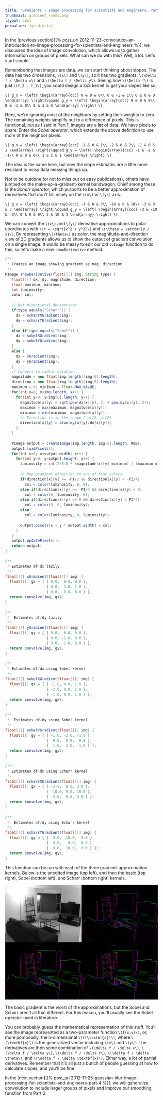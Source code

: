 ```yaml
---
title: 'Gradients - Image processing for scientists and engineers, Part 3'
thumbnail: gradient_rooms.png
layout: post
permalink: /gradients/
---
```


In the [previous section]({% post_url 2012-11-23-convolution-an-introduction-to-image-processing-for-scientists-and-engineers %}),
we discussed the idea of image convolution, which
allows us to gather information on groups of pixels. What can we do with this?
Well, a lot. Let's start simple.

Remembering that images are data, we can start thinking about slopes. The data
has two dimensions, `\(x\)` and `\(y\)`, so it has two gradients,
`\(\Delta f / \Delta x\)` and `\(\Delta f / \Delta y\)`. Seeing how
`\(\Delta f\)` is just `\(f_2 - f_1\)`, you could design a 3x3 kernel to get
your slopes like so:

`\(
g_x = \left( \begin{array}{ccc}
0 & 0 & 0\\
0 & -1 & 1\\
0 & 0 & 0
\end{array} \right)\qquad
g_y = \left( \begin{array}{ccc}
0 & 0 & 0\\
0 & -1 & 0\\
0 & 1 & 0
\end{array} \right)
\)`

Here, we're ignoring most of the neighbors by setting their weights to zero. The
remaining weights simplify out to a difference of pixels. This is functional, but
as I said in Part 1, images are a **lot** of data. We have pixels to spare. Enter
the *Sobel operator*, which extends the above definition to use more of the
neighbor pixels.

`\(
g_x = \left( \begin{array}{ccc}
-1 & 0 & 1\\
-2 & 0 & 2\\
-1 & 0 & 1
\end{array} \right)\qquad
g_y = \left( \begin{array}{ccc}
-1 & -2 & -1\\
0 & 0 & 0\\
1 & 2 & 1
\end{array} \right)
\)`

The idea is the same here, but now the slope estimates are a little more resistant
to noisy data messing things up.

Not to be outdone (or not to miss out on easy publications), others have jumped
on the make-up-a-gradient-kernel bandwagon. Chief among these is the *Scharr operator*,
which purports to be a better approximation of derivatives that don't fall nicely
on the `\(x\)` or `\(y\)` axis.

`\(
g_x = \left( \begin{array}{ccc}
-3 & 0 & 3\\
-10 & 0 & 10\\
-3 & 0 & 3
\end{array} \right)\qquad
g_y = \left( \begin{array}{ccc}
-3 & -10 & -3\\
0 & 0 & 0\\
3 & 10 & 3
\end{array} \right)
\)`

We can convert the `\(x\)` and `\(y\)` derivative approximations to polar
coordinates with `\(r = \sqrt{x^2 + y^2}\)` and `\(\theta = \arctan{y / x}\)`.
By representing `\(\theta\)` as color, the magnitude-and-direction view of 2D
gradients allows us to show the output of gradient convolution on a single image.
It would be messy to edit our old `toImage` function to do this, so let's make a
new `showDerivative` method.

```java
/**
 * Creates an image showing gradient as mag, direction
 */
PImage showDerivative(float[][] img, String type) {
   float[][] dx, dy, magnitude, direction;
   float maximum, minimum;
   int luminosity;
   color col;

   // Get directional derivatives
   if(type.equals("Scharr")) {
     dx = scharrXGradient(img);
     dy = scharrYGradient(img);
   }
   else if(type.equals("Sobel")) {
     dx = sobelXGradient(img);
     dy = sobelYGradient(img);
   }
   else {
     dx = xGradient(img);
     dy = yGradient(img);
   }
   // Convert to radial notation
   magnitude = new float[img.length][img[0].length];
   direction = new float[img.length][img[0].length];
   maximum = 0; minimum = Float.MAX_VALUE;
   for(int x=0; x<img.length; x++) {
     for(int y=0; y<img[0].length; y++) {
       magnitude[x][y] = sqrt(pow(dx[x][y], 2) + pow(dy[x][y], 2));
       maximum = max(maximum, magnitude[x][y]);
       minimum = min(minimum, magnitude[x][y]);
       // Direction is in the range [-pi/2, pi/2]
       direction[x][y] = atan(dy[x][y]/dx[x][y]);
     }
   }

   PImage output = createImage(img.length, img[0].length, RGB);
   output.loadPixels();
   for(int x=0; x<output.width; x++) {
     for(int y=0; y<output.height; y++) {
       luminosity = int(255.0 * (magnitude[x][y]-minimum) / (maximum-minimum));

       // Map gradient direction to one of four colors
       if(direction[x][y] >= -PI/2 && direction[x][y] < -PI/4)
         col = color(luminosity, 0, 0);
       else if(direction[x][y] >= -PI/4 && direction[x][y] < 0)
         col = color(0, luminosity, 0);
       else if(direction[x][y] >= 0 && direction[x][y] < PI/4)
         col = color(0, 0, luminosity);
       else
         col = color(luminosity, 0, luminosity);

       output.pixels[x + y * output.width] = col;
     }
   }
   output.updatePixels();
   return output;
}

/**
 * Estimates df/dx lazily
 */
float[][] xGradient(float[][] img) {
  float[][] gx = { { 0.0,  0.0, 0.0 },
                   { 0.0, -1.0, 1.0 },
                   { 0.0,  0.0, 0.0 } };
  return convolve(img, gx);
}

/**
 *  Estimates df/dy lazily
 */
float[][] yGradient(float[][] img) {
  float[][] gy = { { 0.0,  0.0, 0.0 },
                   { 0.0, -1.0, 0.0 },
                   { 0.0,  1.0, 0.0 } };
  return convolve(img, gy);
}

/**
 * Estimates df/dx using Sobel kernel
 */
float[][] sobelXGradient(float[][] img) {
  float[][] gx = { { -1.0, 0.0, 1.0 },
                   { -2.0, 0.0, 2.0 },
                   { -1.0, 0.0, 1.0 } };
  return convolve(img, gx);
}

/**
 *  Estimates df/dy using Sobel kernel
 */
float[][] sobelYGradient(float[][] img) {
  float[][] gy = { { -1.0, -2.0, -1.0 },
                   {  0.0,  0.0,  0.0 },
                   {  1.0,  2.0,  1.0 } };
  return convolve(img, gy);
}

/**
 * Estimates df/dx using Scharr kernel
 */
float[][] scharrXGradient(float[][] img) {
  float[][] gx = { { -3.0,  0.0, 3.0 },
                   { -10.0, 0.0, 10.0 },
                   { -3.0,  0.0, 3.0 } };
  return convolve(img, gx);
}

/**
 *  Estimates df/dy using Scharr kernel
 */
float[][] scharrYGradient(float[][] img) {
  float[][] gy = { { -3.0, -10.0, -3.0 },
                   {  0.0,   0.0,  0.0 },
                   {  3.0,  10.0,  3.0 } };
  return convolve(img, gy);
}
```

This function can be run with each of the three gradient-approximation kernels.
Below is the unedited image (top left), and then the basic (top right), Sobel
(bottom left), and Scharr (bottom right) kernels.

![](/assets/2012-11-24-gradients-image-processing-for-scientists-and-engineers-part-3/gradient_rooms.png)

The basic gradient is the worst of the approximations, but the Sobel and Scharr
aren't all that different. For this reason, you'll usually see the Sobel operator
used in literature.

You can probably guess the mathematical representation of this stuff. You'll
see the image represented as a two-parameter function `\(f(x,y)\)`, or, more
pompously, the n-dimensional `\(f(\textbf{x})\)`, where `\(\textbf{x}\)` is the
generalized vector including `\(x\)` and `\(y\)`. The derivatives are then some
combination of `\(\delta f / \delta x\)`, `\(\delta f / \delta y\)`,
`\(\delta f / \delta r\)`, `\(\delta f / \delta \theta\)`, and
`\(\delta f / \delta \textbf{x}\)`. Either way, a lot of partial derivatives.
Remember that it's all just a bunch of people guessing at how to calculate
slopes, and you'll be fine.

In the [next section]({% post_url 2012-11-25-gaussian-blur-image-processing-for-scientists-and-engineers-part-4 %}),
we will generalize convolution to include larger groups of pixels and improve
our smoothing function from Part 2.
